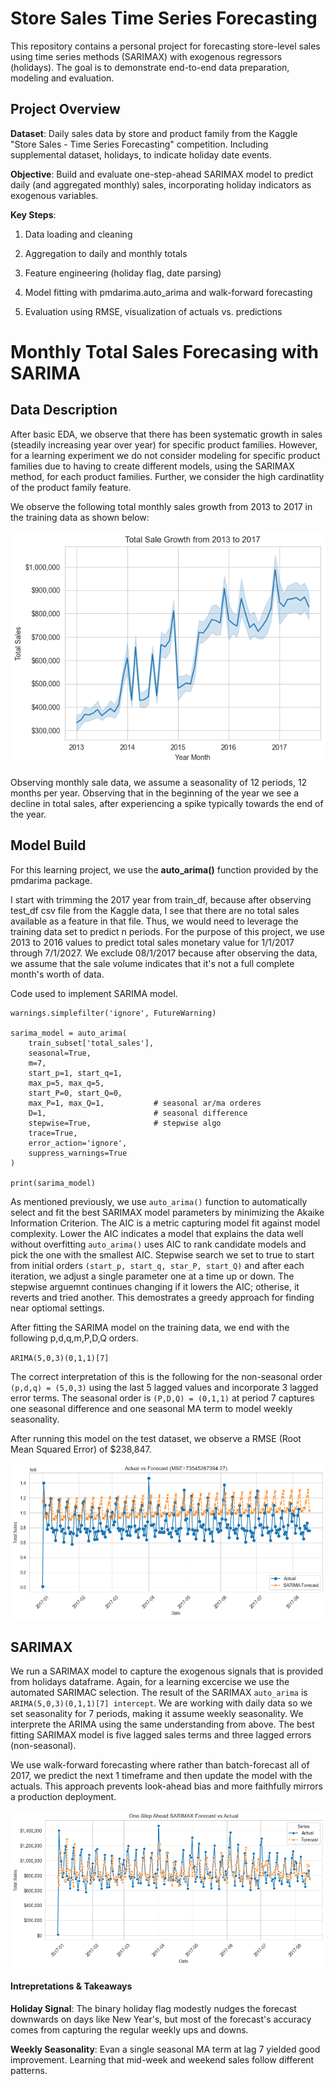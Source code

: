 # Store Sales Time Series Forecasting

This repository contains a personal project for forecasting store-level sales using time series methods (SARIMAX) with exogenous regressors (holidays). The goal is to demonstrate end-to-end data preparation, modeling and evaluation. 

## Project Overview

**Dataset**: Daily sales data by store and product family from the Kaggle "Store Sales - Time Series Forecasting" competition. Including supplemental dataset, holidays, to indicate holiday date events. 

**Objective**: Build and evaluate one-step-ahead SARIMAX model to predict daily (and aggregated monthly) sales, incorporating holiday indicators as exogenous variables. 

**Key Steps**:

1. Data loading and cleaning 

2. Aggregation to daily and monthly totals 

3. Feature engineering (holiday flag, date parsing)

4. Model fitting with pmdarima.auto_arima and walk-forward forecasting 

5. Evaluation using RMSE, visualization of actuals vs. predictions 

# Monthly Total Sales Forecasing with SARIMA

## Data Description 

After basic EDA, we observe that there has been systematic growth in sales (steadily increasing year over year) for specific product families. However, for a learning experiment we do not consider modeling for specific product families due to having to create different models, using the SARIMAX method, for each product families. Further, we consider the high cardinatlity of the product family feature. 

We observe the following total monthly sales growth from 2013 to 2017 in the training data as shown below: 

![Total Sale Growth Training Data](image.png)

Observing monthly sale data, we assume a seasonality of 12 periods, 12 months per year. Observing that in the beginning of the year we see a decline in total sales, after experiencing a spike typically towards the end of the year. 

## Model Build 

For this learning project, we use the **auto_arima()** function provided by the pmdarima package. 

I start with trimming the 2017 year from train_df, because after observing test_df csv file from the Kaggle data, I see that there are no total sales available as a feature in that file. Thus, we would need to leverage the training data set to predict n periods. For the purpose of this project, we use 2013 to 2016 values to predict total sales monetary value for 1/1/2017 through 7/1/2027. We exclude 08/1/2017 because after observing the data, we assume that the sale volume indicates that it's not a full complete month's worth of data. 

Code used to implement SARIMA model. 

```
warnings.simplefilter('ignore', FutureWarning)

sarima_model = auto_arima(
    train_subset['total_sales'],
    seasonal=True,
    m=7,
    start_p=1, start_q=1,
    max_p=5, max_q=5,           
    start_P=0, start_Q=0,
    max_P=1, max_Q=1,           # seasonal ar/ma orderes
    D=1,                        # seasonal difference 
    stepwise=True,              # stepwise algo 
    trace=True,
    error_action='ignore',
    suppress_warnings=True
)

print(sarima_model)

```

As mentioned previously, we use `auto_arima()` function to automatically select and fit the best SARIMAX model parameters by minimizing the Akaike Information Criterion. The AIC is a metric capturing model fit against model complexity. Lower the AIC indicates a model that explains the data well without overfitting `auto_arima()` uses AIC to rank candidate models and pick the one with the smallest AIC. Stepwise search we set to true to start from initial orders `(start_p, start_q, star_P, start_Q)` and after each iteration, we adjust a single parameter one at a time up or down. The stepwise arguemnt continues changing if it lowers the AIC; otherise, it reverts and tried another. This demostrates a greedy approach for finding near optiomal settings. 

After fitting the SARIMA model on the training data, we end with the following p,d,q,m,P,D,Q orders. 

`ARIMA(5,0,3)(0,1,1)[7]` 

The correct interpretation of this is the following for the non-seasonal order `(p,d,q) = (5,0,3)` using the last 5 lagged values and incorporate 3 lagged error terms. The seasonal order is `(P,D,Q) = (0,1,1)` at period 7 captures one seasonal difference and one seasonal MA term to model weekly seasonality. 

After running this model on the test dataset, we observe a RMSE (Root Mean Squared Error) of $238,847. 

![sarima: preds vs actuals](sarima-timeseries.png)

## SARIMAX 

We run a SARIMAX model to capture the exogenous signals that is provided from holidays dataframe. Again, for a learning excercise we use the automated SARIMAC selection. The result of the SARIMAX `auto_arima` is `ARIMA(5,0,3)(0,1,1)[7] intercept`. We are working with daily data so we set seasonality for 7 periods, making it assume weekly seasonality. We interprete the ARIMA using the same understanding from above. The best fitting SARIMAX model is five lagged sales terms and three lagged errors (non-seasonal). 

We use walk-forward forecasting where rather than batch-forecast all of 2017, we predict the next 1 timeframe and then update the model with the actuals. This approach prevents look-ahead bias and more faithfully mirrors a production deployment. 

![sarima-plot](sarimax-plot.png)

#### Intrepretations & Takeaways 

**Holiday Signal**: The binary holiday flag modestly nudges the forecast downwards on days like New Year's, but most of the forecast's accuracy comes from capturing the regular weekly ups and downs. 

**Weekly Seasonality**: Evan a single seasonal MA term at lag 7 yielded good improvement. Learning that mid-week and weekend sales follow different patterns. 